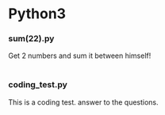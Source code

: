 # Python3 

### sum(22).py
Get 2 numbers and sum it between himself! <br />
<br />
### coding_test.py
This is a coding test. answer to the questions.

